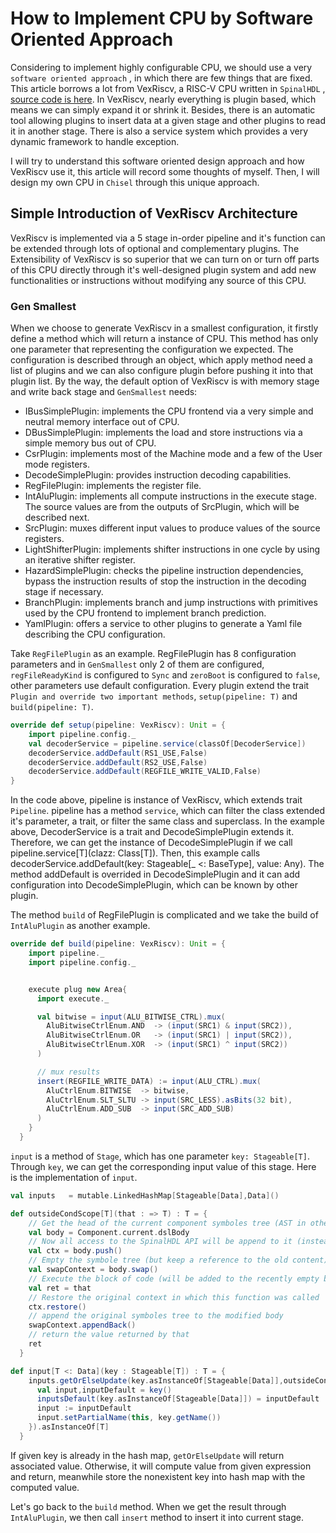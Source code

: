 # How to Implement CPU by Software Oriented Approach

Considering to implement highly configurable CPU, we should use a very `software oriented approach` , in which there are few things that are fixed. This article borrows a lot from VexRiscv, a RISC-V CPU written in `SpinalHDL` , [source code is here](https://github.com/SpinalHDL/VexRiscv). In VexRiscv, nearly everything is plugin based, which means we can simply expand it or shrink it.  Besides, there is an automatic tool allowing plugins to insert data at a given stage and other plugins to read it in another stage. There is also a service system which provides a very dynamic framework to handle exception.

I will try to understand this software oriented design approach and how VexRiscv use it, this article will record some thoughts of myself. Then, I will design my own CPU in `Chisel` through this unique approach.

## Simple Introduction of VexRiscv Architecture

VexRiscv is implemented via a 5 stage in-order pipeline and it's function can be extended through lots of optional and complementary plugins. The Extensibility of VexRiscv is so superior that we can turn on or turn off parts of this CPU directly through it's well-designed plugin system and add new functionalities or instructions without modifying any source of this CPU.

### Gen Smallest

When we choose to generate VexRiscv in a smallest configuration, it firstly define a method which will return a instance of CPU. This method has only one parameter that representing the configuration we expected. The configuration is described through an object, which apply method need a list of plugins and we can also configure plugin before pushing it into that plugin list. By the way, the default option of VexRiscv is with memory stage and write back stage and `GenSmallest` needs:

* IBusSimplePlugin: implements the CPU frontend via a very simple and neutral memory interface out of CPU.
* DBusSimplePlugin: implements the load and store instructions via a simple memory bus out of CPU.
* CsrPlugin: implements most of the Machine mode and a few of the User mode registers.
* DecodeSimplePlugin: provides instruction decoding capabilities.
* RegFilePlugin: implements the register file.
* IntAluPlugin: implements all compute instructions in the execute stage. The source values are from the outputs of SrcPlugin, which will be described next.
* SrcPlugin: muxes different input values to produce values of the source registers.
* LightShifterPlugin: implements shifter instructions in one cycle by using an iterative shifter register.
* HazardSimplePlugin: checks the pipeline instruction dependencies, bypass the instruction results of stop the instruction in the decoding stage if necessary.
* BranchPlugin: implements branch and jump instructions with primitives used  by the CPU frontend to implement branch prediction.
* YamlPlugin: offers a service to other plugins to generate a Yaml file describing the CPU configuration.

Take `RegFilePlugin` as an example. RegFilePlugin has 8 configuration parameters and in `GenSmallest` only 2 of them are configured, `regFileReadyKind` is configured to `Sync` and `zeroBoot` is configured to `false`, other parameters use default configuration. Every plugin extend the trait `Plugin and override two important methods`, `setup(pipeline: T)` and `build(pipeline: T)`.

```scala
override def setup(pipeline: VexRiscv): Unit = {
    import pipeline.config._
    val decoderService = pipeline.service(classOf[DecoderService])
    decoderService.addDefault(RS1_USE,False)
    decoderService.addDefault(RS2_USE,False)
    decoderService.addDefault(REGFILE_WRITE_VALID,False)
}
```

In the code above, pipeline is instance of VexRiscv, which extends trait `Pipeline`. pipeline has a method `service`, which can filter the class extended it's parameter, a trait, or filter the same class and superclass. In the example above, DecoderService is a trait and  DecodeSimplePlugin extends it. Therefore, we can get the instance of DecodeSimplePlugin if we call pipeline.service\[T](clazz: Class[T]). Then, this example calls decoderService.addDefault(key: Stageable[_ <: BaseType], value: Any). The method addDefault is overrided in DecodeSimplePlugin and it can add configuration into DecodeSimplePlugin, which can be known by other plugin.

The method `build` of RegFilePlugin is complicated and we take the build of `IntAluPlugin` as another example.

```scala
override def build(pipeline: VexRiscv): Unit = {
    import pipeline._
    import pipeline.config._


    execute plug new Area{
      import execute._

      val bitwise = input(ALU_BITWISE_CTRL).mux(
        AluBitwiseCtrlEnum.AND  -> (input(SRC1) & input(SRC2)),
        AluBitwiseCtrlEnum.OR   -> (input(SRC1) | input(SRC2)),
        AluBitwiseCtrlEnum.XOR  -> (input(SRC1) ^ input(SRC2))
      )

      // mux results
      insert(REGFILE_WRITE_DATA) := input(ALU_CTRL).mux(
        AluCtrlEnum.BITWISE  -> bitwise,
        AluCtrlEnum.SLT_SLTU -> input(SRC_LESS).asBits(32 bit),
        AluCtrlEnum.ADD_SUB  -> input(SRC_ADD_SUB)
      )
    }
  }
```

`input` is a method of `Stage`, which has one parameter `key: Stageable[T]`. Through `key`, we can get the corresponding input value of this stage. Here is the implementation of `input`.

```scala
val inputs   = mutable.LinkedHashMap[Stageable[Data],Data]()

def outsideCondScope[T](that : => T) : T = {
    // Get the head of the current component symboles tree (AST in other words)
    val body = Component.current.dslBody
    // Now all access to the SpinalHDL API will be append to it (instead of the current context)
    val ctx = body.push()
    // Empty the symbole tree (but keep a reference to the old content)
    val swapContext = body.swap()
    // Execute the block of code (will be added to the recently empty body)
    val ret = that
    // Restore the original context in which this function was called
    ctx.restore()
    // append the original symboles tree to the modified body
    swapContext.appendBack()
    // return the value returned by that
    ret
  }

def input[T <: Data](key : Stageable[T]) : T = {
    inputs.getOrElseUpdate(key.asInstanceOf[Stageable[Data]],outsideCondScope{
      val input,inputDefault = key()
      inputsDefault(key.asInstanceOf[Stageable[Data]]) = inputDefault
      input := inputDefault
      input.setPartialName(this, key.getName())
    }).asInstanceOf[T]
  }
```

If given key is already in the hash map, `getOrElseUpdate` will return associated value. Otherwise, it will compute value from given expression and return, meanwhile store the nonexistent key into hash map with the computed value.

Let's go back to the `build` method. When we get the result through `IntAluPlugin`, we then call `insert` method to insert it into current stage.
